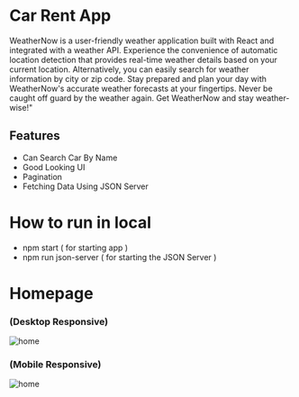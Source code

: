 # Car Rent App
WeatherNow is a user-friendly weather application built with React and integrated with a weather API. Experience the convenience of automatic location detection that provides real-time weather details based on your current location. Alternatively, you can easily search for weather information by city or zip code. Stay prepared and plan your day with WeatherNow's accurate weather forecasts at your fingertips. Never be caught off guard by the weather again. Get WeatherNow and stay weather-wise!"

## Features
- Can Search Car By Name
- Good Looking UI
- Pagination
- Fetching Data Using JSON Server

# How to run in local
- npm start ( for starting app )
- npm run json-server ( for starting the JSON Server )

# Homepage 
### (Desktop Responsive)
![home](https://imgur.com/iOEeDd6.png)

### (Mobile Responsive)
![home](https://imgur.com/QoTiAIV.png)
